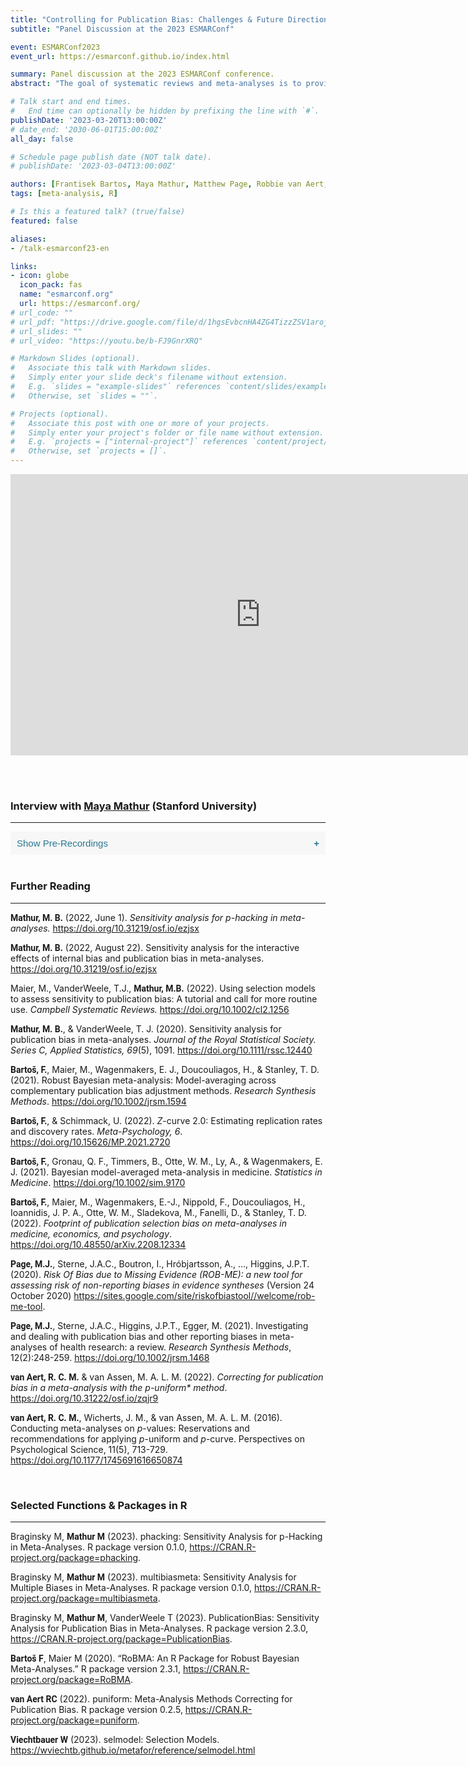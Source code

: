 ```yaml
---
title: "Controlling for Publication Bias: Challenges & Future Directions"
subtitle: "Panel Discussion at the 2023 ESMARConf"

event: ESMARConf2023
event_url: https://esmarconf.github.io/index.html

summary: Panel discussion at the 2023 ESMARConf conference.
abstract: "The goal of systematic reviews and meta-analyses is to provide a comprehensive, unbiased synthesis of the available evidence in a research field. This aim is seriously threatened if we have reasons to believe that some results are systematically missing, underrepresented or distorted in the published literature. Controlling adequately for such publication biases in meta-analyses remains challenging. Various methods are available, which differ in their assumptions concerning why publication bias arises, as well as how it manifests itself. Bringing together highly experienced field experts, the goal of this panel discussion is to highlight current state-of-the-art methods to control for publication bias, and their implementations in R. We also want to shed light on how evidence synthesists may navigate the great variety of approaches and implementations, and if some may be preferable to others. Finally, we aim to explore open research questions and future directions in the development of methods to adjust for publication bias."

# Talk start and end times.
#   End time can optionally be hidden by prefixing the line with `#`.
publishDate: '2023-03-20T13:00:00Z'
# date_end: '2030-06-01T15:00:00Z'
all_day: false

# Schedule page publish date (NOT talk date).
# publishDate: '2023-03-04T13:00:00Z'

authors: [Frantisek Bartos, Maya Mathur, Matthew Page, Robbie van Aert, Wolfgang Viechtbauer, harrer, C. Yves Plessen]
tags: [meta-analysis, R]

# Is this a featured talk? (true/false)
featured: false

aliases:
- /talk-esmarconf23-en

links:
- icon: globe
  icon_pack: fas
  name: "esmarconf.org"
  url: https://esmarconf.org/
# url_code: ""
# url_pdf: "https://drive.google.com/file/d/1hgsEvbcnHA4ZG4TizzZSV1arojeKON8C/preview"
# url_slides: ""
# url_video: "https://youtu.be/b-FJ9GnrXRQ"

# Markdown Slides (optional).
#   Associate this talk with Markdown slides.
#   Simply enter your slide deck's filename without extension.
#   E.g. `slides = "example-slides"` references `content/slides/example-slides.md`.
#   Otherwise, set `slides = ""`.

# Projects (optional).
#   Associate this post with one or more of your projects.
#   Simply enter your project's folder or file name without extension.
#   E.g. `projects = ["internal-project"]` references `content/project/deep-learning/index.md`.
#   Otherwise, set `projects = []`.
---
```


<style>
b {
  font-family: Roboto;
  font-weight: bold;
}
</style>

<iframe width="800" height="450" src="https://www.youtube.com/embed/HrQe_dEVyAM" title="YouTube video player" frameborder="0" allow="accelerometer; autoplay; clipboard-write; encrypted-media; gyroscope; picture-in-picture; web-share" allowfullscreen></iframe>

<br></br>

<h3>Interview with <a href="https://www.mayamathur.com/" target="_blank">Maya Mathur</a> (Stanford University)</h3>

<hr>

<style>
.collapsible {
  background-color: #f7f7f7;
  color: #2a7792;
  cursor: pointer;
  padding: 10px;
  width: 100%;
  border: none;
  text-align: left;
  outline: none;
  font-size: 15px;
}

.active, .collapsible:hover {
  background-color: #555;
  color: white;
}

.collapsible:after {
  content: '\002B';
  color: #2a7792;
  font-weight: bold;
  float: right;
  margin-left: 5px;
}

.active:after {
  content: "\2212";
  color: white;
}

.content {
  padding: 0 18px;
  max-height: 0;
  overflow: hidden;
  transition: max-height 0.2s ease-out;
  background-color: #f1f1f1;
}

.content > p {
  padding-top: 1rem;
}
.column {
  float: left;
  width: 50%;
  padding-left: 1rem;
  padding-right: 1rem;
  font-size: 16px; 
  line-height: 1.25 !important;
}

/* Clear floats after the columns */
.row:after {
  content: "";
  display: table;
  clear: both;
}
</style>
</head>
<body>

<p></p>
<button class="collapsible">Show Pre-Recordings</button>
<div class="content">
 <p>
 <div class="row">
  <div class="column">
    <b> How is publication bias typically conceptualized? Do some methods differ in how they assume publication bias manifests itself?</b>
  <iframe width="100%" height="209px" style='margin-top: 15px;' src="https://www.youtube.com/embed/pZlpaGFBf1k" title="YouTube video player" frameborder="0" allow="accelerometer; autoplay; clipboard-write; encrypted-media; gyroscope; picture-in-picture; web-share" allowfullscreen></iframe>
</div>
  <div class="column">
    <b>What methods to adjust for publication bias are there in R? Which approaches can you recommend to (novice and/or experienced) meta-analysts?</b>
  <iframe width="100%" height="209px" style='margin-top: 15px;' src="https://www.youtube.com/embed/RqqxFHs2hto" title="YouTube video player" frameborder="0" allow="accelerometer; autoplay; clipboard-write; encrypted-media; gyroscope; picture-in-picture; web-share" allowfullscreen></iframe>
  </div>
</div>
<br>
<div class="row">
  <div class="column">
    <b> Which of these methods typically performs best, or might be best suited for which specific context?</b>
  <iframe width="100%" height="209px" style='margin-top: 15px;' src="https://www.youtube.com/embed/cMCpengaj7E" title="YouTube video player" frameborder="0" allow="accelerometer; autoplay; clipboard-write; encrypted-media; gyroscope; picture-in-picture; web-share" allowfullscreen></iframe>
</div>
  <div class="column">
    <b>What limitations do you see with current approaches? Are there open research questions?</b>
  <iframe width="100%" height="209px" style='margin-top: 15px;' src="https://www.youtube.com/embed/WB88T8qPtI0" title="YouTube video player" frameborder="0" allow="accelerometer; autoplay; clipboard-write; encrypted-media; gyroscope; picture-in-picture; web-share" allowfullscreen></iframe>
  </div>
</div>
<br>
<div class="row">
  <div class="column">
    <b>How bad do you believe publication bias to be? Do you believe that we have phenomena in science where effect sizes are “simply” inflated?</b>
  <iframe width="100%" height="209px" style='margin-top: 15px;' src="https://www.youtube.com/embed/gi5VCpNGW6U" title="YouTube video player" frameborder="0" allow="accelerometer; autoplay; clipboard-write; encrypted-media; gyroscope; picture-in-picture; web-share" allowfullscreen></iframe>
</div>
  <div class="column">
  </div>
</div>
 </p>
</div>


<script>
var coll = document.getElementsByClassName("collapsible");
var i;

for (i = 0; i < coll.length; i++) {
  coll[i].addEventListener("click", function() {
    this.classList.toggle("active");
    var content = this.nextElementSibling;
    if (content.style.maxHeight){
      content.style.maxHeight = null;
    } else {
      content.style.maxHeight = content.scrollHeight + "px";
    } 
  });
}
</script>

<br>

<h3>Further Reading</h3>

<hr>

<b>Mathur, M. B.</b> (2022, June 1). <i>Sensitivity analysis for $p$-hacking in meta-analyses.</i> https://doi.org/10.31219/osf.io/ezjsx

<b>Mathur, M. B.</b> (2022, August 22). Sensitivity analysis for the interactive effects of internal bias and publication bias in meta-analyses.  https://doi.org/10.31219/osf.io/ezjsx

Maier, M., VanderWeele, T.J., <b>Mathur, M.B.</b> (2022). Using selection models to assess sensitivity to publication bias: A tutorial and call for more routine use. <i>Campbell Systematic Reviews.</i>  https://doi.org/10.1002/cl2.1256

<b>Mathur, M. B.</b>, & VanderWeele, T. J. (2020). Sensitivity analysis for publication bias in meta-analyses. <i>Journal of the Royal Statistical Society. Series C, Applied Statistics, 69</i>(5), 1091. https://doi.org/10.1111/rssc.12440

<b>Bartoš, F.</b>, Maier, M., Wagenmakers, E. J., Doucouliagos, H., & Stanley, T. D. (2021). Robust Bayesian meta-analysis: Model-averaging across complementary publication bias adjustment methods. <i>Research Synthesis Methods</i>. https://doi.org/10.1002/jrsm.1594

<b>Bartoš, F.</b>, & Schimmack, U. (2022). $Z$-curve 2.0: Estimating replication rates and discovery rates. <i>Meta-Psychology, 6</i>. https://doi.org/10.15626/MP.2021.2720

<b>Bartoš, F.</b>, Gronau, Q. F., Timmers, B., Otte, W. M., Ly, A., & Wagenmakers, E. J. (2021). Bayesian model-averaged meta-analysis in medicine. <i>Statistics in Medicine</i>. https://doi.org/10.1002/sim.9170

<b>Bartoš, F.</b>, Maier, M., Wagenmakers, E.-J., Nippold, F., Doucouliagos, H., Ioannidis, J. P. A., Otte, W. M., Sladekova, M., Fanelli, D., & Stanley, T. D. (2022). <i>Footprint of publication selection bias on meta-analyses in medicine, economics, and psychology</i>. https://doi.org/10.48550/arXiv.2208.12334

<b>Page, M.J.</b>, Sterne, J.A.C., Boutron, I., Hróbjartsson, A., ..., Higgins, J.P.T. (2020). <i>Risk Of Bias due to Missing Evidence (ROB-ME): a new tool for assessing risk of non-reporting biases in evidence syntheses</i> (Version 24 October 2020) https://sites.google.com/site/riskofbiastool//welcome/rob-me-tool.

<b>Page, M.J.</b>, Sterne, J.A.C., Higgins, J.P.T., Egger, M. (2021). Investigating and dealing with publication bias and other reporting biases in meta-analyses of health research: a review. <i>Research Synthesis Methods</i>, 12(2):248-259. https://doi.org/10.1002/jrsm.1468

<b>van Aert, R. C. M.</b> & van Assen, M. A. L. M. (2022). <i>Correcting for publication bias in a meta-analysis with the $p$-uniform* method</i>. https://doi.org/10.31222/osf.io/zqjr9

<b>van Aert, R. C. M.</b>, Wicherts, J. M., & van Assen, M. A. L. M. (2016). Conducting meta-analyses on $p$-values: Reservations and recommendations for applying $p$-uniform and $p$-curve. </i>Perspectives on Psychological Science, 11</i>(5), 713-729. https://doi.org/10.1177/1745691616650874

<br>

<h3>Selected Functions & Packages in R</h3>

<hr>

Braginsky M, <b>Mathur M</b> (2023). phacking: Sensitivity Analysis for p-Hacking in Meta-Analyses. R package version 0.1.0, https://CRAN.R-project.org/package=phacking.

Braginsky M, <b>Mathur M</b> (2023). multibiasmeta: Sensitivity Analysis for Multiple Biases in Meta-Analyses. R package version 0.1.0, https://CRAN.R-project.org/package=multibiasmeta.

Braginsky M, <b>Mathur M</b>, VanderWeele T (2023). PublicationBias: Sensitivity Analysis for Publication Bias in Meta-Analyses. R package version 2.3.0, https://CRAN.R-project.org/package=PublicationBias.

<b>Bartoš F</b>, Maier M (2020). “RoBMA: An R Package for Robust Bayesian Meta-Analyses.” R package version 2.3.1, https://CRAN.R-project.org/package=RoBMA.

<b>van Aert RC</b> (2022). puniform: Meta-Analysis Methods Correcting for Publication Bias. R package version 0.2.5, https://CRAN.R-project.org/package=puniform.

<b>Viechtbauer W</b> (2023). selmodel: Selection Models. https://wviechtb.github.io/metafor/reference/selmodel.html

<br>

<script>
var container = document.getElementsByClassName('article-container');
container[0].style.maxWidth = '860px';
container[2].style.maxWidth = '860px';
//container[3].style.maxWidth = '860px';
var dateCol = document.querySelector("#top > div.page-body > div > div:nth-child(3) > div:nth-child(3) > div.col-md-10 > div > div.col-12.col-md-3.pub-row-heading");
dateCol.style.display = 'none';
var dateContent = document.querySelector("#top > div.page-body > div > div:nth-child(3) > div:nth-child(3) > div.col-md-10 > div > div.col-12.col-md-9");
dateContent.style.display = 'none';
var abstractTitle = document.querySelector("#top > div.page-body > div > div:nth-child(3) > h3");
abstractTitle.innerHTML = 'Summary';
var eventTitle = document.querySelector("#top > div.page-body > div > div:nth-child(3) > div:nth-child(5) > div.col-md-10 > div > div.col-12.col-md-3.pub-row-heading");
eventTitle.innerHTML = 'Event';
</script>





